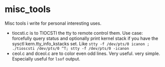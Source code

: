 # misc_tools
Misc tools i write for personal interesting uses.

- tiocsti.c is to TIOCSTI the tty to remote control them. Use case: forcefully query status and optionally print kernel stack if you have the sysctl kern.tty_info_kstacks set. Like `stty -f /dev/pts/0 icanon ; ./tioscsti /dev/pts/0 ^T; stty -f /dev/pts/0 -icanon`
- ceol.c and dceol.c are to color even odd lines. Very useful. very simple. Especially useful for `lsof` output.
